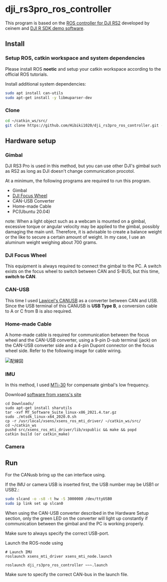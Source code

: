 # dji_rs3pro_ros_controller

This program is based on the [ROS controller for DJI RS2](https://github.com/ceinem/dji_rs2_ros_controller) developed by ceinem and [DJI R SDK demo software](https://terra-1-g.djicdn.com/851d20f7b9f64838a34cd02351370894/DJI%20R%20SDK/SDK%20demo%20software.zip).

## Install

### Setup ROS, catkin workspace and system dependencies
Please install ROS **noetic** and setup your catkin workspace according to the official ROS tutorials.

Install additional system dependencies:
```bash
sudo apt install can-utils
sudo apt-get install -y libmuparser-dev
```

### Clone
```bash
cd ~/catkin_ws/src/
git clone https://github.com/Hibiki1020/dji_rs3pro_ros_controller.git --recursive
```

## Hardware setup

### Gimbal
DJI RS3 Pro is used in this method, but you can use other DJI's gimbal such as RS2 as long as DJI doesn't change communication procotol.

At a minimum, the following programs are required to run this program.
* Gimbal
* [DJI Focus Wheel](https://m.dji.com/jp/product/ronin-s-focus-wheel)
* CAN-USB Converter
* Home-made Cable
* PC(Ubuntu 20.04)

note: When a light object such as a webcam is mounted on a gimbal, excessive torque or angular velocity may be applied to the gimbal, possibly damaging the main unit. Therefore, it is advisable to create a balance weight or the like to secure a certain amount of weight. In my case, I use an aluminum weight weighing about 700 grams.

### DJI Focus Wheel
This equipment is always required to connect the gimbal to the PC. A switch exists on the focus wheel to switch between CAN and S-BUS, but this time, **switch to CAN**.

### CAN-USB
This time I used [Lawicel's CANUSB](https://www.canusb.com/products/canusb/) as a converter between CAN and USB. Since the USB terminal of this CANUSB is **USB Type B**, a conversion cable to A or C from B is also required.

### Home-made Cable
A home-made cable is required for communication between the focus wheel and the CAN-USB converter, using a 9-pin D-sub terminal (jack) on the CAN-USB converter side and a 4-pin Dupont connector on the focus wheel side. Refer to the following image for cable wiring.

![配線図](https://user-images.githubusercontent.com/60866340/195969764-85d6bfec-fcca-443d-b4e3-c9a1a9c93363.png)

### IMU
In this method, I used [MTi-30](https://www.xsens.com/products/mti-10-series?utm_term=xsens%20mti30&utm_medium=ppc&utm_campaign=3DCA+%7C+North+Amer+%7C+Search&utm_source=adwords&hsa_cam=15267582124&hsa_src=g&hsa_mt=e&hsa_ver=3&hsa_net=adwords&hsa_tgt=aud-1596292619963:kwd-1000087377016&hsa_acc=1306794700&hsa_grp=132748046794&hsa_kw=xsens%20mti30&hsa_ad=561599686314&gclid=CjwKCAjwkaSaBhA4EiwALBgQaJQrnVGFkerrfFy4r0kFn3oYyCk_727Y4xqZO1D1FVAVU8B11mbE-hoCY3EQAvD_BwE) for compensate gimbal's low frequency.

Download [software from xsens's site](https://www.xsens.com/software-downloads)

```
cd Downloads/
sudo apt-get install sharutils
tar -xvf MT_Software_Suite_linux-x86_2021.4.tar.gz
sudo ./mtsdk_linux-x64_2020.0.sh 
cp -r /usr/local/xsens/xsens_ros_mti_driver/ ~/catkin_ws/src/
cd ~/catkin_ws
pushd src/xsens_ros_mti_driver/lib/xspublic && make && popd
catkin build (or catkin_make)
```

### Camera


## Run
For the CANusb bring up the can interface using. 

If the IMU or camera USB is inserted first, the USB number may be USB1 or USB2.:
```bash
sudo slcand -o -s8 -t hw -S 3000000 /dev/ttyUSB0
sudo ip link set up slcan0
```
When using the CAN-USB converter described in the Hardware Setup section, only the green LED on the converter will light up constantly if communication between the gimbal and the PC is working properly.

Make sure to always specify the correct USB-port.

Launch the ROS-node using
```
# Launch IMU
roslaunch xsens_mti_driver xsens_mti_node.launch

roslaunch dji_rs3pro_ros_controller ~~~.launch
```

Make sure to specify the correct CAN-bus in the launch file.
